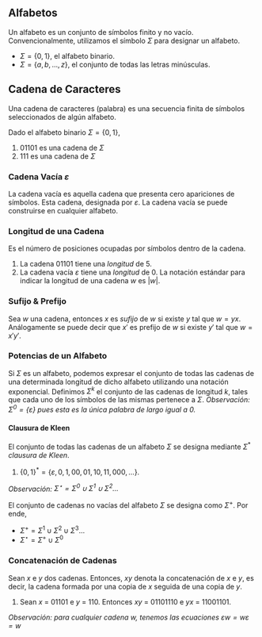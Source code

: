## Alfabetos
Un alfabeto es un conjunto de símbolos finito y no vacío. Convencionalmente, utilizamos el símbolo $\Sigma$ para designar un alfabeto.
- $\Sigma = \{0,1\}$, el alfabeto binario.
- $\Sigma = \{a,b,...,z\}$, el conjunto de todas las letras minúsculas.

## Cadena de Caracteres
Una cadena de caracteres (palabra) es una secuencia finita de símbolos seleccionados de algún alfabeto.

Dado el alfabeto binario $\Sigma = \{0,1\}$,
  1. 01101 es una cadena de $\Sigma$
  2. 111 es una cadena de $\Sigma$

### Cadena Vacía $\varepsilon$
La cadena vacía es aquella cadena que presenta cero apariciones de símbolos. Esta cadena, designada por $\varepsilon$.
La cadena vacía se puede construirse en cualquier alfabeto.

### Longitud de una Cadena
Es el número de posiciones ocupadas por símbolos dentro de la cadena.
1. La cadena 01101 tiene una *longitud* de 5.
2. La cadena vacía $\varepsilon$ tiene una *longitud* de 0.
La notación estándar para indicar la longitud de una cadena $w$ es $|w|$.

### Sufijo & Prefijo
Sea $w$ una cadena, entonces $x$ es *sufijo* de $w$ si existe $y$ tal que $w=yx$.
Análogamente se puede decir que $x'$ es prefijo de $w$ si existe $y'$ tal que $w=x'y'$.

### Potencias de un Alfabeto
Si $\Sigma$ es un alfabeto, podemos expresar el conjunto de todas las cadenas de una determinada longitud de dicho alfabeto utilizando una notación exponencial.
Definimos $\Sigma^k$ el conjunto de las cadenas de longitud $k$, tales que cada uno de los símbolos de las mismas pertenece a $\Sigma$.
*Observación: $\Sigma^0 = \{\varepsilon\}$ pues esta es la única palabra de largo igual a 0.*

#### Clausura de Kleen
El conjunto de todas las cadenas de un alfabeto $\Sigma$ se designa mediante $\Sigma^*$ *clausura de Kleen*.
1. $\{0,1\}^* = \{\varepsilon,0,1,00,01,10,11,000,...\}$.

*Observación: $\Sigma^\star = \Sigma^0 \cup \Sigma^1 \cup \Sigma^2 ...$*

El conjunto de cadenas no vacías del alfabeto $\Sigma$ se designa como $\Sigma^+$. Por ende, 
- $\Sigma^+ = \Sigma^1 \cup \Sigma^2 \cup \Sigma^3 ...$
- $\Sigma^\star = \Sigma^+ \cup \Sigma^0$

### Concatenación de Cadenas
Sean $x$ e $y$ dos cadenas. Entonces, $xy$ denota la concatenación de $x$ e $y$, es decir, la cadena formada por una copia de $x$ seguida de una copia de $y$.
1. Sean $x$ = 01101 e $y$ = 110. Entonces $xy$ = 01101110 e $yx$ = 11001101.

*Observación: para cualquier cadena $w$, tenemos las ecuaciones $\varepsilon w = w \varepsilon = w$*